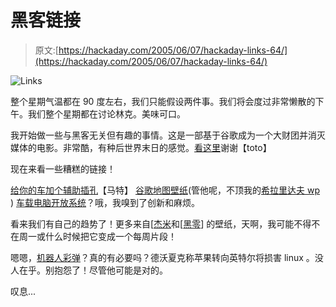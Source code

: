 # 黑客链接

> 原文:[https://hackaday.com/2005/06/07/hackaday-links-64/](https://hackaday.com/2005/06/07/hackaday-links-64/)

![Links](../Images/c95026563b6a15d476fa0649620f8511.png)

整个星期气温都在 90 度左右，我们只能假设两件事。我们将会度过非常懒散的下午。我们整个星期都在讨论林克。美味可口。

我开始做一些与黑客无关但有趣的事情。这是一部基于谷歌成为一个大财团并消灭媒体的电影。非常酷，有种后世界末日的感觉。[看这里](http://oak.psych.gatech.edu/%7Eepic/ols-mattrobin-flash.swf)谢谢【toto】

现在来看一些糟糕的链接！

[给你的车加个辅助插孔](http://www.mattgilbert.net/carstereoauxinput/)【马特】
[谷歌地图壁纸](http://design.weblogsinc.com/entry/1234000360045838/)(管他呢，不顶我的[希拉里达夫 wp](http://wallpaper.jsweb.serverpro5.com/images/female_celebrities/hilary_duff/hilary6.jpg) )
[车载电脑开放系统](http://www.jalopnik.com/cars/gadgets/open-systems-for-car-computers-106547.php)？哦，我嗅到了创新和麻烦。

看来我们有自己的趋势了！更多来自[[杰米](http://)和[[黑零](http://crankeye.com/hackaday.jpg)]
的壁纸，天啊，我可能不得不在周一或什么时候把它变成一个每周片段！

嗯嗯，[机器人彩弹](http://www.gamereality.se/)？真的有必要吗？德沃夏克称苹果转向英特尔将损害 linux 。没人在乎。别抱怨了！尽管他可能是对的。

叹息...